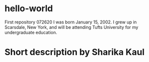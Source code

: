 # hello-world
First repository 072620
I was born January 15, 2002. I grew up in Scarsdale, New York, and will be attending Tufts University for my undergraduate education. 
# Short description by Sharika Kaul

